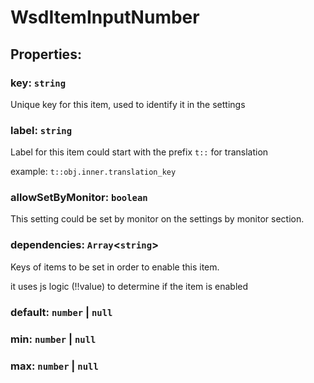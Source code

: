 # **WsdItemInputNumber**
## **Properties**:
### key: `string`
Unique key for this item, used to identify it in the settings
### label: `string`
Label for this item could start with the prefix `t::` for translation

example: `t::obj.inner.translation_key`
### allowSetByMonitor: `boolean`
This setting could be set by monitor on the settings by monitor section.
### dependencies: `Array`<`string`>
Keys of items to be set in order to enable this item.

it uses js logic (!!value) to determine if the item is enabled
### default: `number` | `null`
### min: `number` | `null`
### max: `number` | `null`